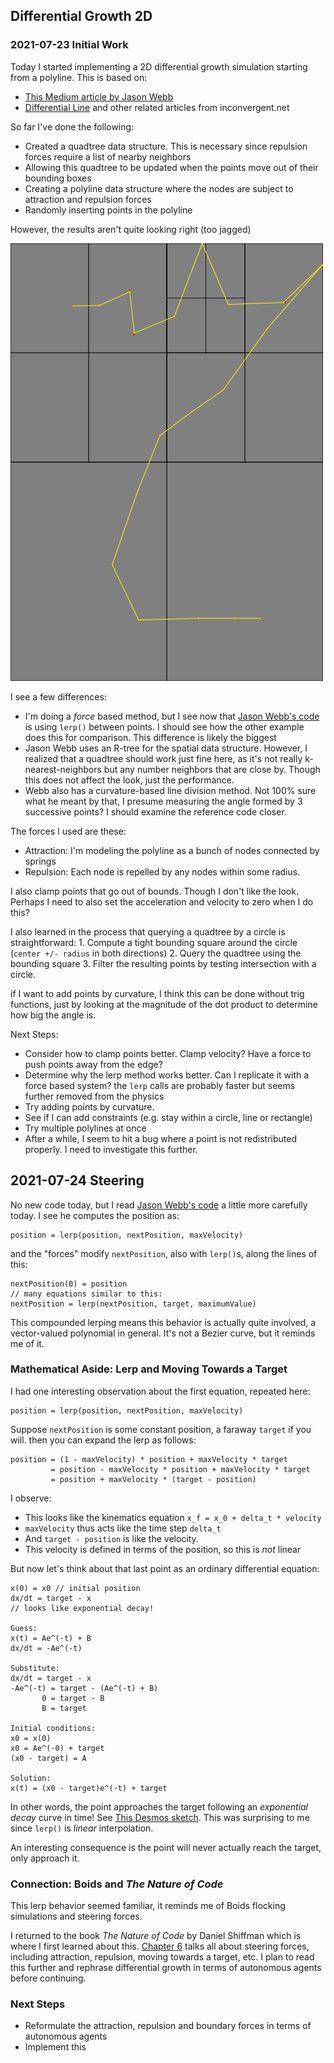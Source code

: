 ## Differential Growth 2D

### 2021-07-23 Initial Work

Today I started implementing a 2D differential growth simulation starting
from a polyline. This is based on:

* [This Medium article by Jason Webb](https://medium.com/@jason.webb/2d-differential-growth-in-js-1843fd51b0ce)
* [Differential Line](https://inconvergent.net/generative/differential-line/) and
    other related articles from inconvergent.net

So far I've done the following:
* Created a quadtree data structure. This is necessary since repulsion forces
    require a list of nearby neighbors
* Allowing this quadtree to be updated when the points move out of their
    bounding boxes
* Creating a polyline data structure where the nodes are subject to attraction
    and repulsion forces
* Randomly inserting points in the polyline

However, the results aren't quite looking right (too jagged)

![Not quite right](figures/first-attempt.png)

I see a few differences:

* I'm doing a _force_ based method, but I see now that [Jason Webb's code](https://github.com/jasonwebb/2d-differential-growth-experiments/blob/master/core/Path.js)
    is using `lerp()` between points. I should see how the other example does this
    for comparison. This difference is likely the biggest
* Jason Webb uses an R-tree for the spatial data structure. However, I realized
    that a quadtree should work just fine here, as it's not really
    k-nearest-neighbors but any number neighbors that are close by. Though this
    does not affect the look, just the performance.
* Webb also has a curvature-based line division method. Not 100% sure what he
    meant by that, I presume measuring the angle formed by 3 successive points?
    I should examine the reference code closer.

The forces I used are these:

* Attraction: I'm modeling the polyline as a bunch of nodes connected by springs
* Repulsion: Each node is repelled by any nodes within some radius.

I also clamp points that go out of bounds. Though I don't like the look.
Perhaps I need to also set the acceleration and velocity to zero when I do
this?
    
I also learned in the process that querying a quadtree by a circle is straightforward:
    1. Compute a tight bounding square around the circle (`center +/- radius`
        in both directions)
    2. Query the quadtree using the bounding square
    3. Filter the resulting points by testing intersection with a circle.

if I want to add points by curvature, I think this can be done without
trig functions, just by looking at the magnitude of the dot product to determine
how big the angle is.

Next Steps:
* Consider how to clamp points better. Clamp velocity? Have a force to push
    points away from the edge?
* Determine why the lerp method works better. Can I replicate it with a force
    based system? the `lerp` calls are probably faster but seems further removed
    from the physics
* Try adding points by curvature. 
* See if I can add constraints (e.g. stay within a circle, line or rectangle)
* Try multiple polylines at once
* After a while, I seem to hit a bug where a point is not redistributed
    properly. I need to investigate this further.

## 2021-07-24 Steering

No new code today, but I read [Jason Webb's code](https://github.com/jasonwebb/2d-differential-growth-experiments/blob/master/core/Path.js)
a little more carefully today. I see he computes the position as:

```
position = lerp(position, nextPosition, maxVelocity)
```

and the "forces" modify `nextPosition`, also with `lerp()`s, along the lines
of this:

```
nextPosition(0) = position
// many equations similar to this:
nextPosition = lerp(nextPosition, target, maximumValue)
```

This compounded lerping means this behavior is actually quite involved,
a vector-valued polynomial in general. It's not a Bezier curve, but it
reminds me of it.

### Mathematical Aside: Lerp and Moving Towards a Target

I had one interesting observation about the first equation, repeated here:

```
position = lerp(position, nextPosition, maxVelocity)
```

Suppose `nextPosition` is some constant position, a faraway `target` if you will.
then you can expand the lerp as follows:

```
position = (1 - maxVelocity) * position + maxVelocity * target
         = position - maxVelocity * position + maxVelocity * target
         = position + maxVelocity * (target - position)
```

I observe:

* This looks like the kinematics equation `x_f = x_0 + delta_t * velocity`
* `maxVelocity` thus acts like the time step `delta_t`
* And `target - position` is like the velocity.
* This velocity is defined in terms of the position, so this is _not_ linear

But now let's think about that last point as an ordinary differential equation:

```
x(0) = x0 // initial position
dx/dt = target - x
// looks like exponential decay!

Guess:
x(t) = Ae^(-t) + B
dx/dt = -Ae^(-t)

Substitute:
dx/dt = target - x
-Ae^(-t) = target - (Ae^(-t) + B)
       0 = target - B
       B = target

Initial conditions:
x0 = x(0)
x0 = Ae^(-0) + target
(x0 - target) = A

Solution:
x(t) = (x0 - target)e^(-t) + target
```

In other words, the point approaches the target following an
_exponential decay_ curve in time! See [This Desmos sketch](https://www.desmos.com/calculator/by8yaee2ah). 
This was surprising to me since `lerp()` is _linear_ interpolation. 

An interesting consequence is the point will never actually reach the target,
only approach it.

### Connection: Boids and _The Nature of Code_

This lerp behavior seemed familiar, it reminds me of Boids flocking
simulations and steering forces. 

I returned to the book _The Nature of Code_ by Daniel Shiffman which is where
I first learned about this. [Chapter 6](https://natureofcode.com/book/chapter-6-autonomous-agents/) talks all about steering forces, including
attraction, repulsion, moving towards a target, etc. I plan to read this
further and rephrase differential growth in terms of autonomous agents before
continuing.

### Next Steps

* Reformulate the attraction, repulsion and boundary forces in terms of
    autonomous agents
* Implement this